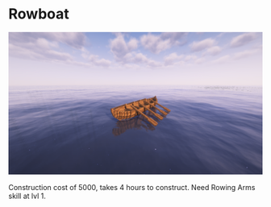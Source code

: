 # Rowboat

![rowboat](../../assets/rowboat.png)

Construction cost of 5000, takes 4 hours to construct.  Need Rowing Arms skill at lvl 1.
